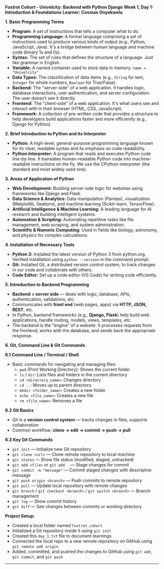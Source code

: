 **Foxtrot Cohort - Univelcity: Backend with Python Django**
**Week 1, Day 1: Introduction & Foundations**
**Learner: Cosmas Onyekwelu**

**1. Basic Programming Terms**

- **Program:** A set of instructions that tells a computer what to do.
- **Programming Language:** A formal language comprising a set of instructions used to produce various kinds of output (e.g., Python, JavaScript, Java). It's a bridge between human language and machine code (binary 1s and 0s).
- **Syntax:** The set of rules that defines the structure of a language. Just like grammar in English.
- **Variable:** A named container used to store data in memory. `name = "Univelcity"`
- **Data Types:** The classification of data items (e.g., `String` for text, `Integer` for whole numbers, `Boolean` for True/False).
- **Backend:** The "server-side" of a web application. It handles logic, database interactions, user authentication, and server configuration. The user doesn't see it directly.
- **Frontend:** The "client-side" of a web application. It's what users see and interact with in their browser (HTML, CSS, JavaScript).
- **Framework:** A collection of pre-written code that provides a structure to help developers build applications faster and more efficiently (e.g., Django for Python).

**2. Brief Introduction to Python and its Interpreter**

- **Python:** A high-level, general-purpose programming language known for its clear, readable syntax and its emphasis on code readability.
- **Python Interpreter:** A program that reads and executes Python code line-by-line. It translates human-readable Python code into machine-readable instructions on the fly. We use the CPython interpreter (the standard and most widely used one).

**3. Areas of Application of Python**

- **Web Development:** Building server-side logic for websites using frameworks like Django and Flask.
- **Data Science & Analytics:** Data manipulation (Pandas), visualization (Matplotlib, Seaborn), and machine learning (Scikit-learn, TensorFlow).
- **Artificial Intelligence & Machine Learning:** A leading language for AI research and building intelligent systems.
- **Automation & Scripting:** Automating repetitive tasks like file management, web scraping, and system administration.
- **Scientific & Numeric Computing:** Used in fields like biology, astronomy, and physics for complex calculations.

**4. Installation of Necessary Tools**

- **Python 3:** Installed the latest version of Python 3 from python.org. Verified installation using `python --version` in the command prompt.
- **Git:** Installed Git, a distributed version control system, to track changes in our code and collaborate with others.
- **Code Editor:** Set up a code editor (VS Code) for writing code efficiently.

**5. Introduction to Backend Programming**

- **Backend = server side** — deals with logic, database, APIs, authentication, validations, etc.
- Communicates with **front end** (web pages, apps) via **HTTP, JSON, REST**, etc.
- In Python, backend frameworks (e.g., **Django, Flask**) help build web applications, handle routing, models, views, templates, etc.
- The backend is the "engine" of a website. It processes requests from the frontend, works with the database, and sends back the appropriate response.

**6. Git, Command Line & Git Commands**

**6.1 Command Line / Terminal / Shell**

- Basic commands for navigating and managing files:
  - `pwd` (Print Working Directory): Shows the current folder
  - `ls` / `dir`: Lists files and folders in the current directory
  - `cd <directory_name>`: Changes directory
  - `cd ..`: Moves up to parent directory
  - `mkdir <folder_name>`: Creates a new folder
  - `echo <file_name>`: Creates a new file
  - `rm <file_name>`: Removes a file

**6.2 Git Basics**

- Git is a **version control system** — tracks changes in files, supports collaboration
- Common workflow: **clone → edit → commit → push → pull**

**6.3 Key Git Commands**

- `git init` — Initialize new Git repository
- `git clone <url>` — Clone remote repository to local machine
- `git status` — Show file status (modified, staged, untracked)
- `git add <file>` or `git add .` — Stage changes for commit
- `git commit -m "message"` — Commit staged changes with descriptive message
- `git push origin <branch>` — Push commits to remote repository
- `git pull` — Update local repository with remote changes
- `git branch` / `git checkout <branch>` / `git switch <branch>` — Branch management
- `git log` — Show commit history
- `git diff` — See changes between commits or working directory

**Project Setup:**

- Created a local folder named `foxtrot_cohort`
- Initialized a Git repository inside it using `git init`
- Created this `day_1.txt` file to document learnings
- Connected the local repo to a new remote repository on GitHub using `git remote add origin`
- Added, committed, and pushed the changes to GitHub using `git add`, `git commit`, and `git push`

---
